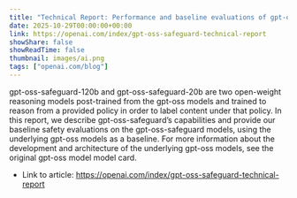 ```yaml
---
title: "Technical Report: Performance and baseline evaluations of gpt-oss-safeguard-120b and gpt-oss-safeguard-20b"
date: 2025-10-29T00:00:00+00:00
link: https://openai.com/index/gpt-oss-safeguard-technical-report
showShare: false
showReadTime: false
thumbnail: images/ai.png
tags: ["openai.com/blog"]
---
```

gpt-oss-safeguard-120b and gpt-oss-safeguard-20b are two open-weight reasoning models post-trained from the gpt-oss models and trained to reason from a provided policy in order to label content under that policy. In this report, we describe gpt-oss-safeguard’s capabilities and provide our baseline safety evaluations on the gpt-oss-safeguard models, using the underlying gpt-oss models as a baseline. For more information about the development and architecture of the underlying gpt-oss models, see the original gpt-oss model model card⁠.

- Link to article: https://openai.com/index/gpt-oss-safeguard-technical-report